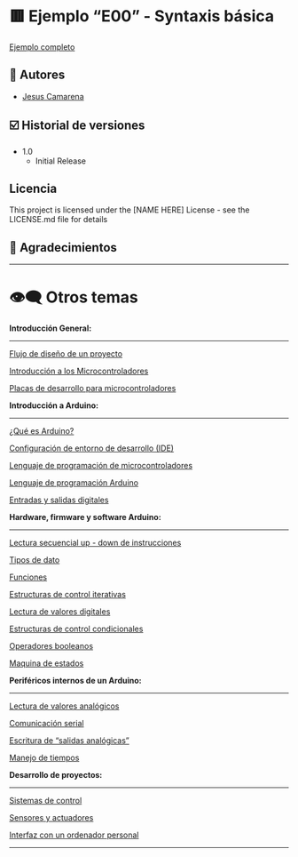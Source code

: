 # 🟥 Ejemplo “**E00” - Syntaxis básica**

[Ejemplo completo](https://didyde.notion.site/Entradas-y-salidas-digitales-ejemplo-dd1e9e80958f425582b35ef8b7124b24)

## :busts_in_silhouette: Autores
* [Jesus Camarena](https://www.notion.so/didyde/Profesor-universitario-Dise-ador-de-hardware-para-sistemas-embebidos-81703493db3c44c4a75b49b2d536ea19)

## :ballot_box_with_check: Historial de versiones
* 1.0
    * Initial Release

## Licencia

This project is licensed under the [NAME HERE] License - see the LICENSE.md file for details

## :speech_balloon: Agradecimientos


---

# 👁️‍🗨️ Otros temas



**Introducción General:**

---

[Flujo de diseño de un proyecto](https://www.notion.so/Flujo-de-dise-o-de-un-proyecto-4b3d53803f1a4b6da138e8de24af068a)

[Introducción a los Microcontroladores](https://www.notion.so/Introducci-n-a-los-Microcontroladores-484a6aff1fd3451d9af9b56c5b180bda)

[Placas de desarrollo para microcontroladores](https://www.notion.so/Placas-de-desarrollo-para-microcontroladores-cfc34ea7b98d48799e74e8ec614bfa4d)

**Introducción a Arduino:**

---

[¿Qué es Arduino?](https://www.notion.so/Qu-es-Arduino-8397250a7903427e8018b31db635c5e6)

[Configuración de entorno de desarrollo (IDE)](https://www.notion.so/Configuraci-n-de-entorno-de-desarrollo-IDE-0c9b002ab94a4dc7b7f798ca791714a6)

[Lenguaje de programación de microcontroladores](https://www.notion.so/Lenguaje-de-programaci-n-de-microcontroladores-d5179c129c5942c2af3e5ded4d9a5435)

[Lenguaje de programación Arduino ](https://www.notion.so/Lenguaje-de-programaci-n-Arduino-294c2fc84f0e495e86cd944d03f3b3a1)

[Entradas y salidas digitales](https://www.notion.so/Entradas-y-salidas-digitales-dd1e9e80958f425582b35ef8b7124b24)

**Hardware, firmware y software Arduino:**

---

[Lectura secuencial up - down de instrucciones](https://www.notion.so/Lectura-secuencial-up-down-de-instrucciones-04b0a79e4b254118b45a4b39530838bc)

[Tipos de dato](https://www.notion.so/Tipos-de-dato-47afd45fcd0a4f7d99e68ea791f1abed)

[Funciones](https://www.notion.so/Funciones-89bcf63d7e7147e1bb6d194acd834aa9)

[Estructuras de control iterativas](https://www.notion.so/Estructuras-de-control-iterativas-a87039e272684a3c835a39931a6c396f)

[Lectura de valores digitales](https://www.notion.so/Lectura-de-valores-digitales-79e953d4bff444c084cb5d932251bb40)

[Estructuras de control condicionales](https://www.notion.so/Estructuras-de-control-condicionales-4c48568511b04c4ab64ff099577bbb19)

[Operadores booleanos](https://www.notion.so/Operadores-booleanos-4a05c1a3169147fcb15d3f59d2fe31ad)

[Maquina de estados](https://www.notion.so/Maquina-de-estados-dbeb70d0bb6c4cd8b13dbe29fb33456e)

**Periféricos internos de un Arduino:**

---

[Lectura de valores analógicos ](https://www.notion.so/Lectura-de-valores-anal-gicos-f9009968bedb4aaabb4d1f52d6bcdc19)

[Comunicación serial](https://www.notion.so/Comunicaci-n-serial-5768aa0065cf4ab885abc309ddd611dd)

[Escritura de “salidas analógicas”](https://www.notion.so/Escritura-de-salidas-anal-gicas-5b93997177714b529f1384936fc7fa81)

[Manejo de tiempos](https://www.notion.so/Manejo-de-tiempos-365ed95035e44c479b67ae770a606b85)

**Desarrollo de proyectos:**

---

[Sistemas de control](https://www.notion.so/Sistemas-de-control-bbb1114b364642308b1fbfb0ffadd508)

[Sensores y actuadores](https://www.notion.so/Sensores-y-actuadores-a279dcd7557846488d7a49a090046a1d)

[Interfaz con un ordenador personal ](https://www.notion.so/Interfaz-con-un-ordenador-personal-083070dab7364e99adfc45173a85ddc7)

---

